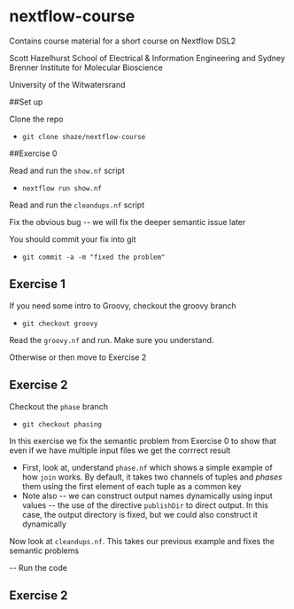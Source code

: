 # nextflow-course

Contains course material for a short course on Nextflow DSL2

Scott Hazelhurst
School of Electrical & Information Engineering 
and 
Sydney Brenner Institute for Molecular Bioscience

University of the Witwatersrand

##Set up

Clone the repo
- `git clone shaze/nextflow-course`

##Exercise 0

Read and run the `show.nf` script
- `nextflow run show.nf`

Read and run the `cleandups.nf` script

Fix the obvious bug -- we will fix the deeper semantic issue later

You should commit your fix into git
- `git commit -a -m "fixed the problem"`

## Exercise 1

If you need some intro to Groovy, checkout the groovy branch
- `git checkout groovy`

Read the `groovy.nf` and run. Make sure you understand.

Otherwise or then move to Exercise 2

## Exercise 2

Checkout the `phase` branch

- `git checkout phasing`

In this exercise we fix the semantic problem from Exercise 0 to show that even if we have multiple input
files we get the corrrect result

- First, look at, understand `phase.nf` which shows a simple example of how `join` works. By default,
  it takes two channels of tuples and _phases_ them using the first element of each tuple as a common key
- Note also
   -- we can construct output names dynamically using input values
   -- the use of the directive `publishDir` to direct output. In this case, the output directory is fixed, but
      we could also construct it dynamically

Now look at `cleandups.nf`. This takes our previous example and fixes the semantic problems

-- Run the code



##  Exercise 2




